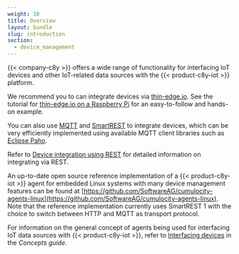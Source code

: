 ```yaml
---
weight: 10
title: Overview
layout: bundle
slug: introduction
section:
  - device_management
---
```


{{< company-c8y >}} offers a wide range of functionality for interfacing IoT devices and other IoT-related data sources with the {{< product-c8y-iot >}} platform.

We recommend you to can integrate devices via [thin-edge.io](https://thin-edge.io/). See the tutorial for [thin-edge.io on a Raspberry Pi](/device-integration/integration-tutorials/#thin-edge-raspberry-pi) for an easy-to-follow and hands-on example.

You can also use [MQTT](/device-integration/mqtt) and [SmartREST](/smartrest/smartrest-two/) to integrate devices, which can be very efficiently implemented using available MQTT client libraries such as [Eclipse Paho](https://www.eclipse.org/paho/).

Refer to [Device integration using REST](/device-integration/rest) for detailed information on integrating via REST.

An up-to-date open source reference implementation of a {{< product-c8y-iot >}} agent for embedded Linux systems with many device management features can be found at [https://github.com/SoftwareAG/cumulocity-agents-linux](https://github.com/SoftwareAG/cumulocity-agents-linux). Note that the reference implementation currently uses SmartREST 1 with the choice to switch between HTTP and MQTT as transport protocol.

For information on the general concept of agents being used for interfacing IoT data sources with {{< product-c8y-iot >}}, refer to [Interfacing devices](/concepts/interfacing-devices) in the *Concepts guide*.
